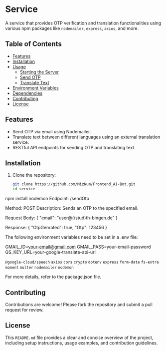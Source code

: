 # Service

A service that provides OTP verification and translation functionalities using various npm packages like `nodemailer`, `express`, `axios`, and more.

## Table of Contents
- [Features](#features)
- [Installation](#installation)
- [Usage](#usage)
  - [Starting the Server](#starting-the-server)
  - [Send OTP](#send-otp)
  - [Translate Text](#translate-text)
- [Environment Variables](#environment-variables)
- [Dependencies](#dependencies)
- [Contributing](#contributing)
- [License](#license)

## Features
- Send OTP via email using Nodemailer.
- Translate text between different languages using an external translation service.
- RESTful API endpoints for sending OTP and translating text.

## Installation

1. Clone the repository:
   ```bash
   git clone https://github.com/MizNum/Frontend_AI-Bot.git
   cd service

npm install
nodemon
Endpoint: /sendOtp

Method: POST
Description: Sends an OTP to the specified email.

Request Body:
{
  "email": "user@(/stud)th-bingen.de"
}

Response:
{
  "OtpGenrated": true,
  "Otp": 123456
}



The following environment variables need to be set in a .env file:

GMAIL_ID=your-email@gmail.com
GMAIL_PASS=your-email-password
GS_KEY_URL=your-google-translate-api-url

`@google-cloud/speech`
`axios`
`cors`
`crypto`
`dotenv`
`express`
`form-data`
`fs-extra`
`moment`
`multer`
`nodemailer`
`nodemon`

For more details, refer to the package.json file.

## Contributing
Contributions are welcome! Please fork the repository and submit a pull request for review.

## License
This `README.md` file provides a clear and concise overview of the project, including setup instructions, usage examples, and contribution guidelines.


